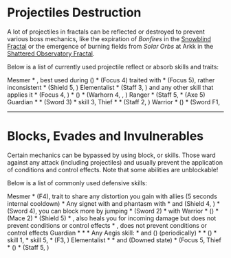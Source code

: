 # Projectiles Destruction
A lot of projectiles in fractals can be reflected or destroyed to prevent various boss mechanics, like the expiration of *Bonfires* in the [Snowblind Fractal](http://discretize.eu/fractals/snowblind) or the emergence of burning fields from *Solar Orbs* at Arkk in the [Shattered Observatory Fractal](http://discretize.eu/fractals/shattered-observatory).

Below is a list of currently used projectile reflect or absorb skills and traits:

<CardGroup itemsPerRow="3">

<Card color="mesmer">
<CardHeader>
<Icon name="mesmer"/> Mesmer
</CardHeader>
<CardContent>
* <Skill id="10302"/>, best used during <Skill id="29830"/> (<Icon name="chronomancer"/>)
* <Skill id="10186"/> (Focus 4) traited with <Trait id="751"/>
* <Skill id="10282"/> (Focus 5), rather inconsistent
* <Skill id="30643"/> (Shield 5, <Icon name="chronomancer"/>)
</CardContent>
</Card>

<Card color="elementalist">
<CardHeader>
<Icon name="elementalist"/> Elementalist
</CardHeader>
<CardContent>
* <Skill id="5685"/> (Staff 3, <Skill id="5495" text="false" size="24"/>) and any other skill that applies it
* <Skill id="5530"/> (Focus 4, <Skill id="5494" text="false" size="24"/>)
* <Skill id="30432"/> (<Icon name="tempest"/>)
* <Skill id="29453"/> (Warhorn 4, <Skill id="5495" text="false" size="24"/>, <Icon name="tempest"/>)
</CardContent>
</Card>

<Card color="ranger">
<CardHeader>
<Icon name="ranger"/> Ranger
</CardHeader>
<CardContent>
* <Skill id="31496"/> (Staff 5, <Icon name="druid"/>
* <Skill id="12639"/> (Axe 5)
</CardContent>
</Card>

<Card color="guardian">
<CardHeader>
<Icon name="guardian"/> Guardian
</CardHeader>
<CardContent>
* <Skill id="9251"/>
* <Skill id="9107"/> (Sword 3)
* <Skill id="42259" text="false" size="24"/> skill 3, <Icon name="firebrand"/>
</CardContent>
</Card>

<Card color="thief">
<CardHeader>
<Icon name="thief"/> Thief
</CardHeader>
<CardContent>
* <Skill id="14184"/>
* <Skill id="30434"/> (Staff 2, <Icon name="daredevil"/>)
</CardContent>
</Card>

<Card color="warrior">
<CardHeader>
<Icon name="warrior"/> Warrior
</CardHeader>
<CardContent>
* <Skill id="30074"/> (<Icon name="berserker"/>)
* <Skill id="30682"/> (Sword F1, <Icon name="berserker"/>
</CardContent>
</Card>

</CardGroup>

---

# Blocks, Evades and Invulnerables
Certain mechanics can be bypassed by using block, <Effect name="invulnerability"/> or <Boon name="aegis"/> skills. Those ward against any attack (including projectiles) and usually prevent the application of conditions and control effects. Note that some abilities are unblockable!

Below is a list of commonly used defensive skills:

<CardGroup itemsPerRow="3">

<Card color="mesmer">
<CardHeader>
<Icon name="mesmer"/> Mesmer
</CardHeader>
<CardContent>
* <Skill id="10192"/> (F4), trait <Trait id="1852"/> to share any distortion you gain with allies (5 seconds internal cooldown)
* Any signet with <Trait id="713"/> and phantasm with <Trait id="1866"/>
* <Skill id="30769"/> and <Skill id="29649"/> (Shield 4, <Icon name="chronomancer"/>)
* <Skill id="10280"/> (Sword 4), you can block more by jumping
* <Skill id="10334"/> (Sword 2)
* <Skill id="29526"/> with <Boon name="aegis"/>
</CardContent>
</Card>

<Card color="warrior">
<CardHeader>
<Icon name="warrior"/> Warrior
</CardHeader>
<CardContent>
* <Skill id="30074"/> (<Icon name="berserker"/>)
* <Skill id="14507"/> (Mace 2)
* <Skill id="14362"/> (Shield 5)
* <Skill id="21815"/>, also heals you for incoming damage but does not prevent conditions or control effects
* <Skill id="14392"/>, does not prevent conditions or control effects
</CardContent>
</Card>

<Card color="guardian">
<CardHeader>
<Icon name="guardian"/> Guardian
</CardHeader>
<CardContent>
* <Skill id="9102"/>
* <Skill id="9154"/>
* Any Aegis skill:
    * <Skill id="9118"/> and <Skill id="42259"/> (<Icon name="firebrand"/>) (periodically)
    * <Skill id="9084"/>
    * <Skill id="41475"/> (<Icon name="firebrand"/>)
    * <Skill id="42259" text="false" size="24"/> skill 1, <Icon name="firebrand"/>
    * <Skill id="42259" text="false" size="24"/> skill 5, <Icon name="firebrand"/>
* <Skill id="30029"/> (F3, <Icon name="dragonhunter"/>)
</CardContent>
</Card>

<Card color="elementalist">
<CardHeader>
<Icon name="elementalist"/> Elementalist
</CardHeader>
<CardContent>
* <Skill id="5641"/>
* <Skill id="5554"/> and <Skill id="5564"/> (Downed state)
* <Skill id="5521"/> (Focus 5, <Skill id="5495" text="false" size="24"/>
</CardContent>
</Card>

<Card color="thief">
<CardHeader>
<Icon name="thief"/> Thief
</CardHeader>
<CardContent>
* <Skill id="30661"/> (<Icon name="daredevil"/>)
* <Skill id="30597"/> (Staff 5, <Icon name="daredevil"/>)
</CardContent>
</Card>


</CardGroup>
